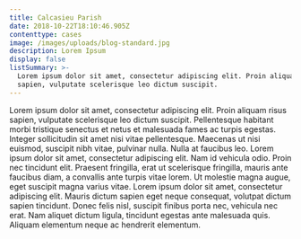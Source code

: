```yaml
---
title: Calcasieu Parish
date: 2018-10-22T18:10:46.905Z
contenttype: cases
image: /images/uploads/blog-standard.jpg
description: Lorem Ipsum
display: false
listSummary: >-
  Lorem ipsum dolor sit amet, consectetur adipiscing elit. Proin aliquam risus
  sapien, vulputate scelerisque leo dictum suscipit.
---
```

Lorem ipsum dolor sit amet, consectetur adipiscing elit. Proin aliquam risus sapien, vulputate scelerisque leo dictum suscipit. Pellentesque habitant morbi tristique senectus et netus et malesuada fames ac turpis egestas. Integer sollicitudin sit amet nisi vitae pellentesque. Maecenas ut nisi euismod, suscipit nibh vitae, pulvinar nulla. Nulla at faucibus leo. Lorem ipsum dolor sit amet, consectetur adipiscing elit. Nam id vehicula odio. Proin nec tincidunt elit. Praesent fringilla, erat ut scelerisque fringilla, mauris ante faucibus diam, a convallis ante turpis vitae lorem. Ut molestie magna augue, eget suscipit magna varius vitae. Lorem ipsum dolor sit amet, consectetur adipiscing elit. Mauris dictum sapien eget neque consequat, volutpat dictum sapien tincidunt. Donec felis nisl, suscipit finibus porta nec, vehicula nec erat. Nam aliquet dictum ligula, tincidunt egestas ante malesuada quis. Aliquam elementum neque ac hendrerit elementum.
